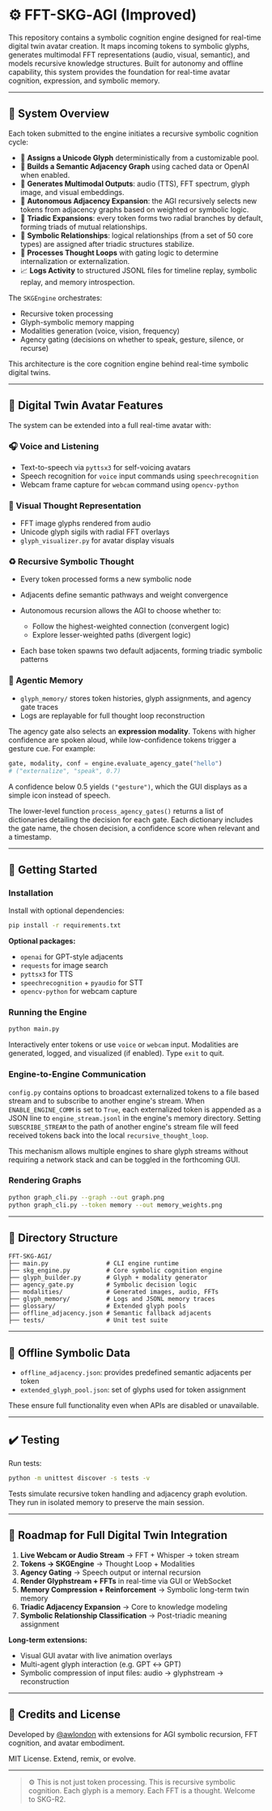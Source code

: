 # ⚙️ FFT-SKG‑AGI (Improved)

This repository contains a symbolic cognition engine designed for real-time digital twin avatar creation. It maps incoming tokens to symbolic glyphs, generates multimodal FFT representations (audio, visual, semantic), and models recursive knowledge structures. Built for autonomy and offline capability, this system provides the foundation for real-time avatar cognition, expression, and symbolic memory.

---

## 🧠 System Overview

Each token submitted to the engine initiates a recursive symbolic cognition cycle:

* 🔹 **Assigns a Unicode Glyph** deterministically from a customizable pool.
* 🔸 **Builds a Semantic Adjacency Graph** using cached data or OpenAI when enabled.
* 🔺 **Generates Multimodal Outputs**: audio (TTS), FFT spectrum, glyph image, and visual embeddings.
* 🧡 **Autonomous Adjacency Expansion**: the AGI recursively selects new tokens from adjacency graphs based on weighted or symbolic logic.
* 🔭 **Triadic Expansions**: every token forms two radial branches by default, forming triads of mutual relationships.
* 🪯 **Symbolic Relationships**: logical relationships (from a set of 50 core types) are assigned after triadic structures stabilize.
* 🐽 **Processes Thought Loops** with gating logic to determine internalization or externalization.
* 📈 **Logs Activity** to structured JSONL files for timeline replay, symbolic replay, and memory introspection.

The `SKGEngine` orchestrates:

* Recursive token processing
* Glyph-symbolic memory mapping
* Modalities generation (voice, vision, frequency)
* Agency gating (decisions on whether to speak, gesture, silence, or recurse)

This architecture is the core cognition engine behind real-time symbolic digital twins.

---

## 🧬 Digital Twin Avatar Features

The system can be extended into a full real-time avatar with:

### 🎧 Voice and Listening

* Text-to-speech via `pyttsx3` for self-voicing avatars
* Speech recognition for `voice` input commands using `speechrecognition`
* Webcam frame capture for `webcam` command using `opencv-python`

### 🎨 Visual Thought Representation

* FFT image glyphs rendered from audio
* Unicode glyph sigils with radial FFT overlays
* `glyph_visualizer.py` for avatar display visuals

### ♻️ Recursive Symbolic Thought

* Every token processed forms a new symbolic node
* Adjacents define semantic pathways and weight convergence
* Autonomous recursion allows the AGI to choose whether to:

  * Follow the highest-weighted connection (convergent logic)
  * Explore lesser-weighted paths (divergent logic)
* Each base token spawns two default adjacents, forming triadic symbolic patterns

### 🧠 Agentic Memory

* `glyph_memory/` stores token histories, glyph assignments, and agency gate traces
* Logs are replayable for full thought loop reconstruction

The agency gate also selects an **expression modality**. Tokens with higher
confidence are spoken aloud, while low-confidence tokens trigger a gesture cue.
For example:

```python
gate, modality, conf = engine.evaluate_agency_gate("hello")
# ("externalize", "speak", 0.7)
```
A confidence below 0.5 yields `("gesture")`, which the GUI displays as a simple
icon instead of speech.

The lower-level function `process_agency_gates()` returns a list of dictionaries
detailing the decision for each gate.  Each dictionary includes the gate name,
the chosen decision, a confidence score when relevant and a timestamp.

---

## 🚀 Getting Started

### Installation

Install with optional dependencies:

```bash
pip install -r requirements.txt
```

**Optional packages:**

* `openai` for GPT-style adjacents
* `requests` for image search
* `pyttsx3` for TTS
* `speechrecognition` + `pyaudio` for STT
* `opencv-python` for webcam capture

### Running the Engine

```bash
python main.py
```

Interactively enter tokens or use `voice` or `webcam` input. Modalities are generated, logged, and visualized (if enabled). Type `exit` to quit.

### Engine-to-Engine Communication

`config.py` contains options to broadcast externalized tokens to a file based stream and to subscribe to another engine's stream. When `ENABLE_ENGINE_COMM` is set to `True`, each externalized token is appended as a JSON line to `engine_stream.jsonl` in the engine's memory directory. Setting `SUBSCRIBE_STREAM` to the path of another engine's stream file will feed received tokens back into the local `recursive_thought_loop`.

This mechanism allows multiple engines to share glyph streams without requiring a network stack and can be toggled in the forthcoming GUI.

### Rendering Graphs

```bash
python graph_cli.py --graph --out graph.png
python graph_cli.py --token memory --out memory_weights.png
```

---

## 📁 Directory Structure

```
FFT-SKG-AGI/
├── main.py                # CLI engine runtime
├── skg_engine.py          # Core symbolic cognition engine
├── glyph_builder.py       # Glyph + modality generator
├── agency_gate.py         # Symbolic decision logic
├── modalities/            # Generated images, audio, FFTs
├── glyph_memory/          # Logs and JSONL memory traces
├── glossary/              # Extended glyph pools
├── offline_adjacency.json # Semantic fallback adjacents
├── tests/                 # Unit test suite
```

---

## 🦾 Offline Symbolic Data

* `offline_adjacency.json`: provides predefined semantic adjacents per token
* `extended_glyph_pool.json`: set of glyphs used for token assignment

These ensure full functionality even when APIs are disabled or unavailable.

---

## ✔️ Testing

Run tests:

```bash
python -m unittest discover -s tests -v
```

Tests simulate recursive token handling and adjacency graph evolution. They run in isolated memory to preserve the main session.

---

## 🔮 Roadmap for Full Digital Twin Integration

1. **Live Webcam or Audio Stream** → FFT + Whisper → token stream
2. **Tokens → SKGEngine** → Thought Loop + Modalities
3. **Agency Gating** → Speech output or internal recursion
4. **Render Glyphstream + FFTs** in real-time via GUI or WebSocket
5. **Memory Compression + Reinforcement** → Symbolic long-term twin memory
6. **Triadic Adjacency Expansion** → Core to knowledge modeling
7. **Symbolic Relationship Classification** → Post-triadic meaning assignment

**Long-term extensions:**

* Visual GUI avatar with live animation overlays
* Multi-agent glyph interaction (e.g. GPT ↔ GPT)
* Symbolic compression of input files: audio → glyphstream → reconstruction

---

## 🤝 Credits and License

Developed by [@awlondon](https://github.com/awlondon) with extensions for AGI symbolic recursion, FFT cognition, and avatar embodiment.

MIT License. Extend, remix, or evolve.

---

> ⚙️ This is not just token processing. This is recursive symbolic cognition.
> Each glyph is a memory. Each FFT is a thought. Welcome to SKG-R2.

